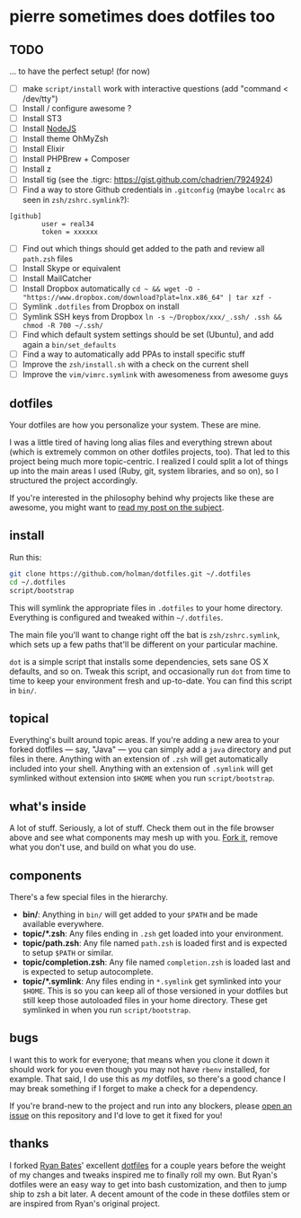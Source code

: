 # pierre sometimes does dotfiles too

## TODO

... to have the perfect setup! (for now)

* [ ] make `script/install` work with interactive questions (add "command < /dev/tty")
* [ ] Install / configure awesome ?
* [ ] Install ST3
* [ ] Install [NodeJS](https://github.com/joyent/node/wiki/Installing-Node.js-via-package-manager#ubuntu-mint-elementary-os)
* [ ] Install theme OhMyZsh
* [ ] Install Elixir
* [ ] Install PHPBrew + Composer
* [ ] Install z
* [ ] Install tig (see the .tigrc: https://gist.github.com/chadrien/7924924)
* [ ] Find a way to store Github credentials in `.gitconfig` (maybe `localrc` as seen in `zsh/zshrc.symlink`?):
```
[github]
        user = real34
        token = xxxxxx
```
* [ ] Find out which things should get added to the path and review all `path.zsh` files
* [ ] Install Skype or equivalent
* [ ] Install MailCatcher
* [ ] Install Dropbox automatically `cd ~ && wget -O - "https://www.dropbox.com/download?plat=lnx.x86_64" | tar xzf -`
* [ ] Symlink `.dotfiles` from Dropbox on install
* [ ] Symlink SSH keys from Dropbox `ln -s ~/Dropbox/xxx/_.ssh/ .ssh && chmod -R 700 ~/.ssh/`
* [ ] Find which default system settings should be set (Ubuntu), and add again a `bin/set_defaults`
* [ ] Find a way to automatically add PPAs to install specific stuff
* [ ] Improve the `zsh/install.sh` with a check on the current shell
* [ ] Improve the `vim/vimrc.symlink` with awesomeness from awesome guys

## dotfiles

Your dotfiles are how you personalize your system. These are mine.

I was a little tired of having long alias files and everything strewn about
(which is extremely common on other dotfiles projects, too). That led to this
project being much more topic-centric. I realized I could split a lot of things
up into the main areas I used (Ruby, git, system libraries, and so on), so I
structured the project accordingly.

If you're interested in the philosophy behind why projects like these are
awesome, you might want to [read my post on the
subject](http://zachholman.com/2010/08/dotfiles-are-meant-to-be-forked/).

## install

Run this:

```sh
git clone https://github.com/holman/dotfiles.git ~/.dotfiles
cd ~/.dotfiles
script/bootstrap
```

This will symlink the appropriate files in `.dotfiles` to your home directory.
Everything is configured and tweaked within `~/.dotfiles`.

The main file you'll want to change right off the bat is `zsh/zshrc.symlink`,
which sets up a few paths that'll be different on your particular machine.

`dot` is a simple script that installs some dependencies, sets sane OS X
defaults, and so on. Tweak this script, and occasionally run `dot` from
time to time to keep your environment fresh and up-to-date. You can find
this script in `bin/`.

## topical

Everything's built around topic areas. If you're adding a new area to your
forked dotfiles — say, "Java" — you can simply add a `java` directory and put
files in there. Anything with an extension of `.zsh` will get automatically
included into your shell. Anything with an extension of `.symlink` will get
symlinked without extension into `$HOME` when you run `script/bootstrap`.

## what's inside

A lot of stuff. Seriously, a lot of stuff. Check them out in the file browser
above and see what components may mesh up with you.
[Fork it](https://github.com/holman/dotfiles/fork), remove what you don't
use, and build on what you do use.

## components

There's a few special files in the hierarchy.

- **bin/**: Anything in `bin/` will get added to your `$PATH` and be made
  available everywhere.
- **topic/\*.zsh**: Any files ending in `.zsh` get loaded into your
  environment.
- **topic/path.zsh**: Any file named `path.zsh` is loaded first and is
  expected to setup `$PATH` or similar.
- **topic/completion.zsh**: Any file named `completion.zsh` is loaded
  last and is expected to setup autocomplete.
- **topic/\*.symlink**: Any files ending in `*.symlink` get symlinked into
  your `$HOME`. This is so you can keep all of those versioned in your dotfiles
  but still keep those autoloaded files in your home directory. These get
  symlinked in when you run `script/bootstrap`.

## bugs

I want this to work for everyone; that means when you clone it down it should
work for you even though you may not have `rbenv` installed, for example. That
said, I do use this as *my* dotfiles, so there's a good chance I may break
something if I forget to make a check for a dependency.

If you're brand-new to the project and run into any blockers, please
[open an issue](https://github.com/holman/dotfiles/issues) on this repository
and I'd love to get it fixed for you!

## thanks

I forked [Ryan Bates](http://github.com/ryanb)' excellent
[dotfiles](http://github.com/ryanb/dotfiles) for a couple years before the
weight of my changes and tweaks inspired me to finally roll my own. But Ryan's
dotfiles were an easy way to get into bash customization, and then to jump ship
to zsh a bit later. A decent amount of the code in these dotfiles stem or are
inspired from Ryan's original project.
